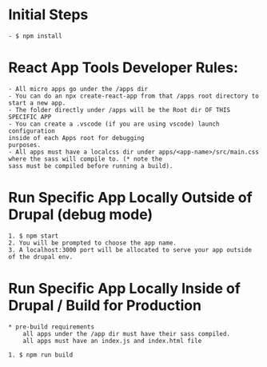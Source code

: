 # Initial Steps
    - $ npm install

# React App Tools Developer Rules:

    - All micro apps go under the /apps dir
    - You can do an npx create-react-app from that /apps root directory to start a new app.
    - The folder directly under /apps will be the Root dir OF THIS SPECIFIC APP
    - You can create a .vscode (if you are using vscode) launch configuration
    inside of each Apps root for debugging 
    purposes.
    - All apps must have a localcss dir under apps/<app-name>/src/main.css 
    where the sass will compile to. (* note the 
    sass must be compiled before running a build).

# Run Specific App Locally Outside of Drupal (debug mode)

    1. $ npm start
    2. You will be prompted to choose the app name.
    3. A localhost:3000 port will be allocated to serve your app outside of the drupal env.

# Run Specific App Locally Inside of Drupal / Build for Production

    * pre-build requirements
        all apps under the /app dir must have their sass compiled.
        all apps must have an index.js and index.html file

    1. $ npm run build
